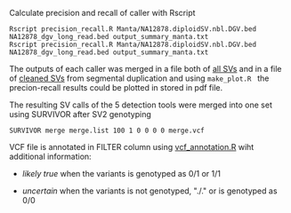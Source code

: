 Calculate precision and recall of caller with Rscript

``` {r}
Rscript precision_recall.R Manta/NA12878.diploidSV.nbl.DGV.bed  NA12878_dgv_long_read.bed output_summary_manta.txt
Rscript precision_recall.R Manta/NA12878.diploidSV.nbl.DGV.bed  NA12878_dgv_long_read.bed output_summary_manta.txt

``` 

The outputs of each caller was merged in a file both of [all SVs](https://github.com/Manuelaio/sv_benchmark/blob/main/benchmark/all_result.txt) and in a file of [cleaned SVs](https://github.com/Manuelaio/sv_benchmark/blob/main/benchmark/all_no_SD.txt) from segmental duplication and using `make_plot.R ` the precion-recall results could be plotted in stored in pdf file. 

The resulting SV calls of the 5 detection tools were merged into one  set using SURVIVOR after SV2 genotyping 

``` {r}
SURVIVOR merge merge.list 100 1 0 0 0 0 merge.vcf

``` 

VCF file is annotated in FILTER column using [vcf_annotation.R](https://github.com/Manuelaio/sv_benchmark/blob/main/benchmark/vcf_annotation.R) wiht additional information:

*  *likely true* when the variants is genotyped as 0/1 or 1/1


*  *uncertain* when the variants is not genotyped, "./." or is genotyped as 0/0




